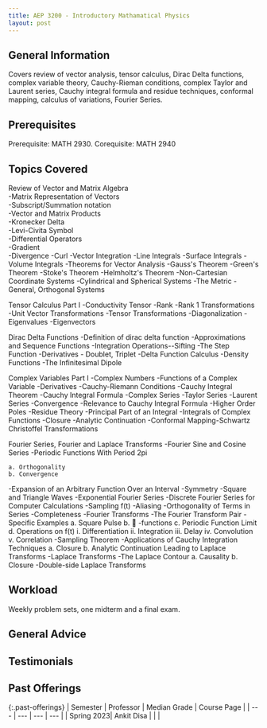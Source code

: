 ```yaml
---
title: AEP 3200 - Introductory Mathamatical Physics
layout: post
---
```


<link rel="stylesheet" href="../main.css">

## General Information

Covers review of vector analysis, tensor calculus, Dirac Delta functions, complex variable theory, Cauchy-Rieman conditions, complex Taylor and Laurent series, Cauchy integral formula and residue techniques, conformal mapping, calculus of variations, Fourier Series.

## Prerequisites

 Prerequisite: MATH 2930. Corequisite: MATH 2940

## Topics Covered

Review of Vector and Matrix Algebra <br>
-Matrix Representation of Vectors <br>
-Subscript/Summation notation <br>
-Vector and Matrix Products <br>
 -Kronecker Delta <br>
 -Levi-Civita Symbol <br>
-Differential Operators <br>
 -Gradient <br>
 -Divergence
 -Curl
-Vector Integration
 -Line Integrals
 -Surface Integrals
 -Volume Integrals
-Theorems for Vector Analysis
 -Gauss's Theorem
 -Green's Theorem
 -Stoke's Theorem
 -Helmholtz's Theorem
-Non-Cartesian Coordinate Systems
 -Cylindrical and Spherical Systems
 -The Metric
 -General, Orthogonal Systems

Tensor Calculus Part I
-Conductivity Tensor
-Rank
-Rank 1 Transformations
-Unit Vector Transformations
-Tensor Transformations
-Diagonalization
 -Eigenvalues
 -Eigenvectors

Dirac Delta Functions
-Definition of dirac delta function
-Approximations and Sequence Functions
-Integration Operations--Sifting
-The Step Function
-Derivatives - Doublet, Triplet
-Delta Function Calculus
-Density Functions
-The Infinitesimal Dipole

Complex Variables Part I
-Complex Numbers
-Functions of a Complex Variable
 -Derivatives
 -Cauchy-Riemann Conditions
-Cauchy Integral Theorem
-Cauchy Integral Formula
-Complex Series
 -Taylor Series
 -Laurent Series
 -Convergence
 -Relevance to Cauchy Integral Formula
 -Higher Order Poles
-Residue Theory
-Principal Part of an Integral
-Integrals of Complex Functions
 -Closure
 -Analytic Continuation
-Conformal Mapping-Schwartz Christoffel Transformations

Fourier Series, Fourier and Laplace Transforms
 -Fourier Sine and Cosine Series
  -Periodic Functions With Period 2pi

    a. Orthogonality
    b. Convergence
  -Expansion of an Arbitrary Function Over an Interval
  -Symmetry
  -Square and Triangle Waves
-Exponential Fourier Series
-Discrete Fourier Series for Computer Calculations
 -Sampling f(t)
 -Aliasing
 -Orthogonality of Terms in Series
 -Completeness
-Fourier Transforms
  -The Fourier Transform Pair
  -Specific Examples
   a. Square Pulse
   b.  -functions
   c. Periodic Function Limit
   d. Operations on f(t)
     i. Differentiation
     ii. Integration
     iii. Delay
     iv. Convolution
     v. Correlation
 -Sampling Theorem
 -Applications of Cauchy Integration Techniques
  a. Closure
  b. Analytic Continuation Leading to Laplace Transforms
-Laplace Transforms
  -The Laplace Contour
   a. Causality
   b. Closure
-Double-side Laplace Transforms

## Workload

Weekly problem sets, one midterm and a final exam.

## General Advice

  
## Testimonials


## Past Offerings

{:.past-offerings}
| Semester | Professor | Median Grade | Course Page |
| --- | --- | --- | --- |
|  Spring 2023| Ankit Disa |  |  |


